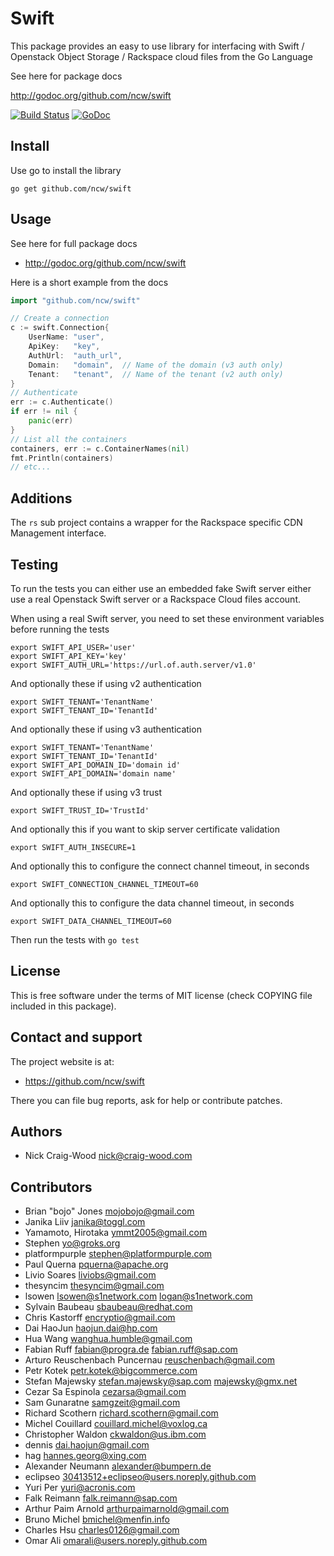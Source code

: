 Swift
=====

This package provides an easy to use library for interfacing with
Swift / Openstack Object Storage / Rackspace cloud files from the Go
Language

See here for package docs

  http://godoc.org/github.com/ncw/swift

[![Build Status](https://api.travis-ci.org/ncw/swift.svg?branch=master)](https://travis-ci.org/ncw/swift) [![GoDoc](https://godoc.org/github.com/ncw/swift?status.svg)](https://godoc.org/github.com/ncw/swift) 

Install
-------

Use go to install the library

    go get github.com/ncw/swift

Usage
-----

See here for full package docs

- http://godoc.org/github.com/ncw/swift

Here is a short example from the docs
```go
import "github.com/ncw/swift"

// Create a connection
c := swift.Connection{
    UserName: "user",
    ApiKey:   "key",
    AuthUrl:  "auth_url",
    Domain:   "domain",  // Name of the domain (v3 auth only)
    Tenant:   "tenant",  // Name of the tenant (v2 auth only)
}
// Authenticate
err := c.Authenticate()
if err != nil {
    panic(err)
}
// List all the containers
containers, err := c.ContainerNames(nil)
fmt.Println(containers)
// etc...
```

Additions
---------

The `rs` sub project contains a wrapper for the Rackspace specific CDN Management interface.

Testing
-------

To run the tests you can either use an embedded fake Swift server
either use a real Openstack Swift server or a Rackspace Cloud files account.

When using a real Swift server, you need to set these environment variables
before running the tests

    export SWIFT_API_USER='user'
    export SWIFT_API_KEY='key'
    export SWIFT_AUTH_URL='https://url.of.auth.server/v1.0'

And optionally these if using v2 authentication

    export SWIFT_TENANT='TenantName'
    export SWIFT_TENANT_ID='TenantId'

And optionally these if using v3 authentication

    export SWIFT_TENANT='TenantName'
    export SWIFT_TENANT_ID='TenantId'
    export SWIFT_API_DOMAIN_ID='domain id'
    export SWIFT_API_DOMAIN='domain name'

And optionally these if using v3 trust

    export SWIFT_TRUST_ID='TrustId'

And optionally this if you want to skip server certificate validation

    export SWIFT_AUTH_INSECURE=1

And optionally this to configure the connect channel timeout, in seconds

    export SWIFT_CONNECTION_CHANNEL_TIMEOUT=60

And optionally this to configure the data channel timeout, in seconds

    export SWIFT_DATA_CHANNEL_TIMEOUT=60

Then run the tests with `go test`

License
-------

This is free software under the terms of MIT license (check COPYING file
included in this package).

Contact and support
-------------------

The project website is at:

- https://github.com/ncw/swift

There you can file bug reports, ask for help or contribute patches.

Authors
-------

- Nick Craig-Wood <nick@craig-wood.com>

Contributors
------------

- Brian "bojo" Jones <mojobojo@gmail.com>
- Janika Liiv <janika@toggl.com>
- Yamamoto, Hirotaka <ymmt2005@gmail.com>
- Stephen <yo@groks.org>
- platformpurple <stephen@platformpurple.com>
- Paul Querna <pquerna@apache.org>
- Livio Soares <liviobs@gmail.com>
- thesyncim <thesyncim@gmail.com>
- lsowen <lsowen@s1network.com> <logan@s1network.com>
- Sylvain Baubeau <sbaubeau@redhat.com>
- Chris Kastorff <encryptio@gmail.com>
- Dai HaoJun <haojun.dai@hp.com>
- Hua Wang <wanghua.humble@gmail.com>
- Fabian Ruff <fabian@progra.de> <fabian.ruff@sap.com>
- Arturo Reuschenbach Puncernau <reuschenbach@gmail.com>
- Petr Kotek <petr.kotek@bigcommerce.com>
- Stefan Majewsky <stefan.majewsky@sap.com> <majewsky@gmx.net>
- Cezar Sa Espinola <cezarsa@gmail.com>
- Sam Gunaratne <samgzeit@gmail.com>
- Richard Scothern <richard.scothern@gmail.com>
- Michel Couillard <couillard.michel@voxlog.ca>
- Christopher Waldon <ckwaldon@us.ibm.com>
- dennis <dai.haojun@gmail.com>
- hag <hannes.georg@xing.com>
- Alexander Neumann <alexander@bumpern.de>
- eclipseo <30413512+eclipseo@users.noreply.github.com>
- Yuri Per <yuri@acronis.com>
- Falk Reimann <falk.reimann@sap.com>
- Arthur Paim Arnold <arthurpaimarnold@gmail.com>
- Bruno Michel <bmichel@menfin.info>
- Charles Hsu <charles0126@gmail.com>
- Omar Ali <omarali@users.noreply.github.com>
